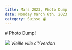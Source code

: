 ```yaml
---
title: Mars 2023, Photo Dump
date: Monday March 6th, 2023
category: Suisse 🫕
---
```

#﻿ Photo Dump!

![](https://lh3.googleusercontent.com/pw/AMWts8CQjy0Iz7GFKAHRadTZx7MN8xDC_-DrbAC3mM6V97mNzowSFx-aPU39oBJsRfWOKtLsPpBz_iqoa-q8jevuRJZoIj-jdZddcGqTKnGm00DjGrWk4pyMYfE5-2B6lCd5l8sCwcqKzCfEa2i9CpXh9XKz2A=w580-h869-no?authuser=0)
*﻿Vieille ville d'Yverdon*